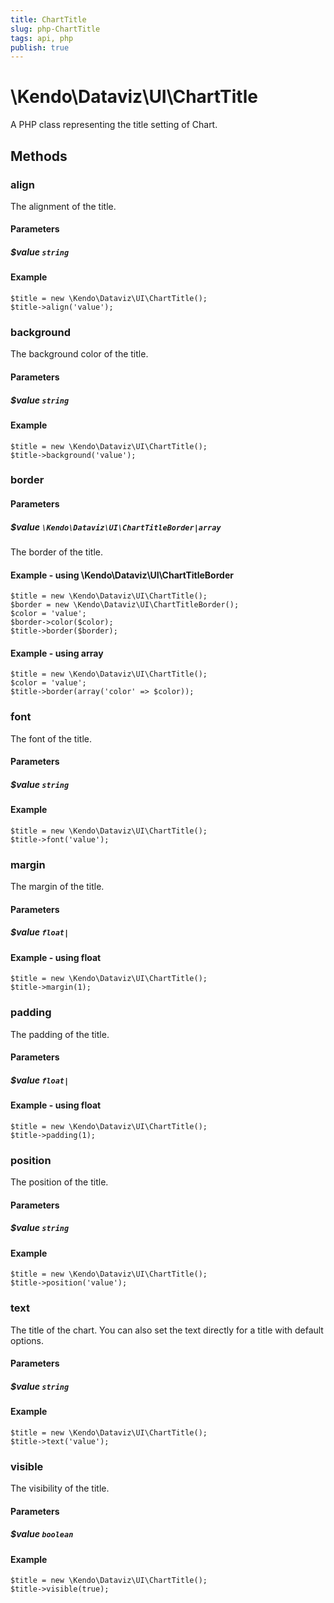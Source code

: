 ```yaml
---
title: ChartTitle
slug: php-ChartTitle
tags: api, php
publish: true
---
```


# \Kendo\Dataviz\UI\ChartTitle

A PHP class representing the title setting of Chart.


## Methods

### align
The alignment of the title.
#### Parameters

##### $value `string`



#### Example 
    $title = new \Kendo\Dataviz\UI\ChartTitle();
    $title->align('value');

### background
The background color of the title.
#### Parameters

##### $value `string`



#### Example 
    $title = new \Kendo\Dataviz\UI\ChartTitle();
    $title->background('value');

### border

#### Parameters

##### $value `\Kendo\Dataviz\UI\ChartTitleBorder|array`

The border of the title.


#### Example - using \Kendo\Dataviz\UI\ChartTitleBorder

    $title = new \Kendo\Dataviz\UI\ChartTitle();
    $border = new \Kendo\Dataviz\UI\ChartTitleBorder();
    $color = 'value';
    $border->color($color);
    $title->border($border);

#### Example - using array

    $title = new \Kendo\Dataviz\UI\ChartTitle();
    $color = 'value';
    $title->border(array('color' => $color));

### font
The font of the title.
#### Parameters

##### $value `string`



#### Example 
    $title = new \Kendo\Dataviz\UI\ChartTitle();
    $title->font('value');

### margin
The margin of the title.
#### Parameters

##### $value `float|`



#### Example  - using float
    $title = new \Kendo\Dataviz\UI\ChartTitle();
    $title->margin(1);

### padding
The padding of the title.
#### Parameters

##### $value `float|`



#### Example  - using float
    $title = new \Kendo\Dataviz\UI\ChartTitle();
    $title->padding(1);

### position
The position of the title.
#### Parameters

##### $value `string`



#### Example 
    $title = new \Kendo\Dataviz\UI\ChartTitle();
    $title->position('value');

### text
The title of the chart. You can also set the text directly for a title with default options.
#### Parameters

##### $value `string`



#### Example 
    $title = new \Kendo\Dataviz\UI\ChartTitle();
    $title->text('value');

### visible
The visibility of the title.
#### Parameters

##### $value `boolean`



#### Example 
    $title = new \Kendo\Dataviz\UI\ChartTitle();
    $title->visible(true);

